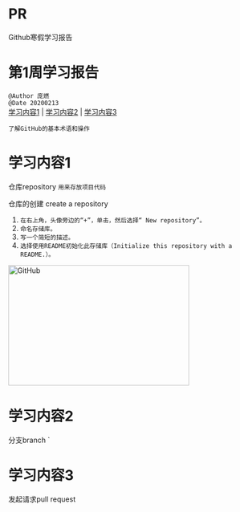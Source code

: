# PR
Github寒假学习报告



# 第1周学习报告  
`@Author 庞燃`         
`@Date 20200213`    
[学习内容1](#1) | [学习内容2](#2) | [学习内容3](#3) 

`了解GitHub的基本术语和操作`


# <a id='1'>学习内容1</a>
仓库repository  `用来存放项目代码` 

仓库的创建 create a repository  
1. `在右上角，头像旁边的“+”，单击，然后选择“ New repository”。`
2. `命名存储库。`
3. `写一个简短的描述。`
4. `选择使用README初始化此存储库（Initialize this repository with a README.）。`
<img src="https://guides.github.com/activities/hello-world/create-new-repo.png" alt="GitHub"  width="360" height="240" />

# <a id='2'>学习内容2</a>
分支branch  `




# <a id='3'>学习内容3</a>
发起请求pull request
